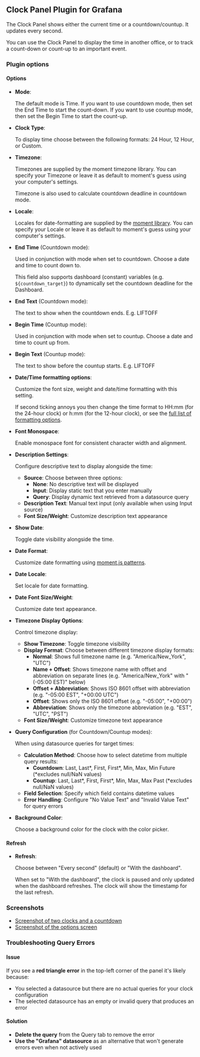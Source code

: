 ## Clock Panel Plugin for Grafana

The Clock Panel shows either the current time or a countdown/countup. It updates every second.

You can use the Clock Panel to display the time in another office, or to track a count-down or count-up to an important event.

### Plugin options

#### Options

- **Mode**:

  The default mode is Time.
  If you want to use countdown mode, then set the End Time to start the count-down.
  If you want to use countup mode, then set the Begin Time to start the count-up.

- **Clock Type**:

  To display time choose between the following formats: 24 Hour, 12 Hour, or Custom.

- **Timezone**:

  Timezones are supplied by the moment timezone library. You can specify your Timezone or leave it as default to moment's guess using your computer's settings.

  Timezone is also used to calculate countdown deadline in countdown mode.

- **Locale**:

  Locales for date-formatting are supplied by the [moment library](https://momentjscom.readthedocs.io/en/latest/moment/01-parsing/00-intro/). You can specify your Locale or leave it as default to moment's guess using your computer's settings.

- **End Time** (Countdown mode):

  Used in conjunction with mode when set to countdown. Choose a date and time to count down to.

  This field also supports dashboard (constant) variables (e.g. `${countdown_target}`) to dynamically set the countdown deadline for the Dashboard.

- **End Text** (Countdown mode):

  The text to show when the countdown ends. E.g. LIFTOFF

- **Begin Time** (Countup mode):

  Used in conjunction with mode when set to countup. Choose a date and time to count up from.

- **Begin Text** (Countup mode):

  The text to show before the countup starts. E.g. LIFTOFF

- **Date/Time formatting options**:

  Customize the font size, weight and date/time formatting with this setting.

  If second ticking annoys you then change the time format to HH:mm (for the 24-hour clock) or h:mm (for the 12-hour clock), or see the [full list of formatting options](https://momentjscom.readthedocs.io/en/latest/moment/04-displaying/01-format/).

- **Font Monospace**:

  Enable monospace font for consistent character width and alignment.

- **Description Settings**:

  Configure descriptive text to display alongside the time:
  - **Source**: Choose between three options:
    - **None**: No descriptive text will be displayed
    - **Input**: Display static text that you enter manually
    - **Query**: Display dynamic text retrieved from a datasource query
  - **Description Text**: Manual text input (only available when using Input source)
  - **Font Size/Weight**: Customize description text appearance

- **Show Date**:

  Toggle date visibility alongside the time.

- **Date Format**:

  Customize date formatting using [moment.js patterns](https://momentjscom.readthedocs.io/en/latest/moment/04-displaying/01-format/).

- **Date Locale**:

  Set locale for date formatting.

- **Date Font Size/Weight**:

  Customize date text appearance.

- **Timezone Display Options**:

  Control timezone display:
  - **Show Timezone**: Toggle timezone visibility
  - **Display Format**: Choose between different timezone display formats:
    - **Normal**: Shows full timezone name (e.g. "America/New_York", "UTC")
    - **Name + Offset**: Shows timezone name with offset and abbreviation on separate lines (e.g. "America/New_York" with "(-05:00 EST)" below)
    - **Offset + Abbreviation**: Shows ISO 8601 offset with abbreviation (e.g. "-05:00 EST", "+00:00 UTC")
    - **Offset**: Shows only the ISO 8601 offset (e.g. "-05:00", "+00:00")
    - **Abbreviation**: Shows only the timezone abbreviation (e.g. "EST", "UTC", "PST")
  - **Font Size/Weight**: Customize timezone text appearance

- **Query Configuration** (for Countdown/Countup modes):

  When using datasource queries for target times:
  - **Calculation Method**: Choose how to select datetime from multiple query results:
    - **Countdown**: Last, Last*, First, First*, Min, Max, Min Future (*excludes null/NaN values)
    - **Countup**: Last, Last*, First, First*, Min, Max, Max Past (*excludes null/NaN values)
  - **Field Selection**: Specify which field contains datetime values
  - **Error Handling**: Configure "No Value Text" and "Invalid Value Text" for query errors

- **Background Color**:

  Choose a background color for the clock with the color picker.

#### Refresh

- **Refresh**:

  Choose between "Every second" (default) or "With the dashboard".

  When set to "With the dashboard", the clock is paused and only updated when the dashboard refreshes. The clock will show the timestamp for the last refresh.

### Screenshots

- [Screenshot of two clocks and a countdown](https://raw.githubusercontent.com/grafana/clock-panel/06ecf59c191db642127c6153bc3145e93a1df1f8/src/img/screenshot-clocks.png)
- [Screenshot of the options screen](https://raw.githubusercontent.com/grafana/clock-panel/06ecf59c191db642127c6153bc3145e93a1df1f8/src/img/screenshot-clock-options.png)

### Troubleshooting Query Errors

#### Issue 

If you see a **red triangle error** in the top-left corner of the panel it's likely because:

- You selected a datasource but there are no actual queries for your clock configuration
- The selected datasource has an empty or invalid query that produces an error

#### Solution 

- **Delete the query** from the Query tab to remove the error
- **Use the "Grafana" datasource** as an alternative that won't generate errors even when not actively used 
